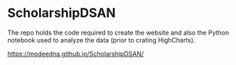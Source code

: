 # ScholarshipDSAN
The repo holds the code required to create the website and also the Python notebook used to analyze the data (prior to crating HighCharts).

https://modeedna.github.io/ScholarshipDSAN/
